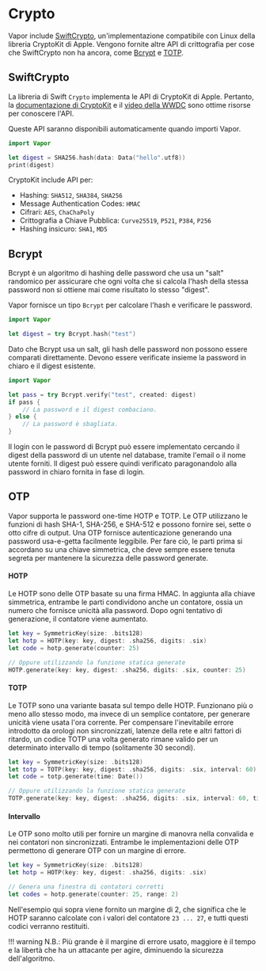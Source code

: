 # Crypto

Vapor include [SwiftCrypto](https://github.com/apple/swift-crypto/), un'implementazione compatibile con Linux della libreria CryptoKit di Apple. Vengono fornite altre API di crittografia per cose che SwiftCrypto non ha ancora, come [Bcrypt](https://en.wikipedia.org/wiki/Bcrypt) e [TOTP](https://en.wikipedia.org/wiki/Time-based_One-time_Password_algorithm). 

## SwiftCrypto

La libreria di Swift `Crypto` implementa le API di CryptoKit di Apple. Pertanto, la [documentazione di CryptoKit](https://developer.apple.com/documentation/cryptokit) e il [video della WWDC](https://developer.apple.com/videos/play/wwdc2019/709) sono ottime risorse per conoscere l'API.

Queste API saranno disponibili automaticamente quando importi Vapor. 

```swift
import Vapor

let digest = SHA256.hash(data: Data("hello".utf8))
print(digest)
```

CryptoKit include API per:

- Hashing: `SHA512`, `SHA384`, `SHA256`
- Message Authentication Codes: `HMAC`
- Cifrari: `AES`, `ChaChaPoly`
- Crittografia a Chiave Pubblica: `Curve25519`, `P521`, `P384`, `P256`
- Hashing insicuro: `SHA1`, `MD5`

## Bcrypt

Bcrypt è un algoritmo di hashing delle password che usa un "salt" randomico per assicurare che ogni volta che si calcola l'hash della stessa password non si ottiene mai come risultato lo stesso "digest".

Vapor fornisce un tipo `Bcrypt` per calcolare l'hash e verificare le password. 

```swift
import Vapor

let digest = try Bcrypt.hash("test")
```

Dato che Bcrypt usa un salt, gli hash delle password non possono essere comparati direttamente. Devono essere verificate insieme la password in chiaro e il digest esistente. 

```swift
import Vapor

let pass = try Bcrypt.verify("test", created: digest)
if pass {
	// La password e il digest combaciano.
} else {
	// La password è sbagliata.
}
```

Il login con le password di Bcrypt può essere implementato cercando il digest della password di un utente nel database, tramite l'email o il nome utente forniti. Il digest può essere quindi verificato paragonandolo alla password in chiaro fornita in fase di login.

## OTP

Vapor supporta le password one-time HOTP e TOTP. Le OTP utilizzano le funzioni di hash SHA-1, SHA-256, e SHA-512 e possono fornire sei, sette o otto cifre di output. Una OTP fornisce autenticazione generando una password usa-e-getta facilmente leggibile. Per fare ciò, le parti prima si accordano su una chiave simmetrica, che deve sempre essere tenuta segreta per mantenere la sicurezza delle password generate.

#### HOTP

Le HOTP sono delle OTP basate su una firma HMAC. In aggiunta alla chiave simmetrica, entrambe le parti condividono anche un contatore, ossia un numero che fornisce unicità alla password. Dopo ogni tentativo di generazione, il contatore viene aumentato.
```swift
let key = SymmetricKey(size: .bits128)
let hotp = HOTP(key: key, digest: .sha256, digits: .six)
let code = hotp.generate(counter: 25)

// Oppure utilizzando la funzione statica generate
HOTP.generate(key: key, digest: .sha256, digits: .six, counter: 25)
```

#### TOTP

Le TOTP sono una variante basata sul tempo delle HOTP. Funzionano più o meno allo stesso modo, ma invece di un semplice contatore, per generare unicità viene usata l'ora corrente. Per compensare l'inevitabile errore introdotto da orologi non sincronizzati, latenze della rete e altri fattori di ritardo, un codice TOTP una volta generato rimane valido per un determinato intervallo di tempo (solitamente 30 secondi).
```swift
let key = SymmetricKey(size: .bits128)
let totp = TOTP(key: key, digest: .sha256, digits: .six, interval: 60)
let code = totp.generate(time: Date())

// Oppure utilizzando la funzione statica generate
TOTP.generate(key: key, digest: .sha256, digits: .six, interval: 60, time: Date())
```

#### Intervallo
Le OTP sono molto utili per fornire un margine di manovra nella convalida e nei contatori non sincronizzati. Entrambe le implementazioni delle OTP permettono di generare OTP con un margine di errore.
```swift
let key = SymmetricKey(size: .bits128)
let hotp = HOTP(key: key, digest: .sha256, digits: .six)

// Genera una finestra di contatori corretti
let codes = hotp.generate(counter: 25, range: 2)
```
Nell'esempio qui sopra viene fornito un margine di 2, che significa che le HOTP saranno calcolate con i valori del contatore `23 ... 27`, e tutti questi codici verranno restituiti. 

!!! warning
    N.B.: Più grande è il margine di errore usato, maggiore è il tempo e la libertà che ha un attacante per agire, diminuendo la sicurezza dell'algoritmo.
